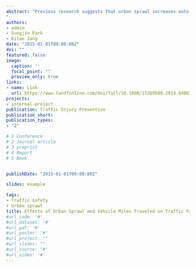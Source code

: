 ```yaml
---
abstract: "Previous research suggests that urban sprawl increases auto-dependency and that excessive auto use increases the risk of traffic fatalities. This indirect effect of urban sprawl on traffic fatalities is compared to non–vehicle miles traveled (VMT)-related direct effect of sprawl on fatalities. We conducted a path analysis to examine the causal linkages among urban sprawl, VMT, traffic fatalities, income, and fuel cost. The path diagram includes 2 major linkages: the direct relationship between urban sprawl and traffic fatalities and the indirect effect on fatalities through increased VMT in sprawling urban areas. To measure the relative strength of these causal linkages, path coefficients are estimated using data collected nationally from 147 urbanized areas in the United States. Through both direct and indirect paths, urban sprawl is associated with greater numbers of traffic fatalities, but the direct effect of sprawl on fatalities is more influential than the indirect effect. Enhancing traffic safety can be achieved by impeding urban sprawl and encouraging compact development. On the other hand, policy tools reducing VMT may be less effective than anticipated for traffic safety.
"
authors:
- admin
- Sungjin Park
- Kitae Jang
date: "2015-01-01T00:00:00Z"
doi: ""
featured: false
image:
  caption: ''
  focal_point: ""
  preview_only: true
links:
- name: Link
  url: https://www.tandfonline.com/doi/full/10.1080/15389588.2014.948616
projects:
- internal-project
publication: Traffic Injury Prevention
publication_short:
publication_types:
- "2"

# 1 Conference
# 2 Journal article
# 3 preprint
# 4 Report
# 5 Book


publishDate: "2015-01-01T00:00:00Z"

slides: example

tags:
- Traffic safety
- Urban sprawl
title: Effects of Urban Sprawl and Vehicle Miles Traveled on Traffic Fatalities
#url_code: '#'
#url_dataset: '#'
#url_pdf: '#'
#url_poster: '#'
#url_project: ""
#url_slides: ""
#url_source: '#'
#url_video: '#'
---
```


